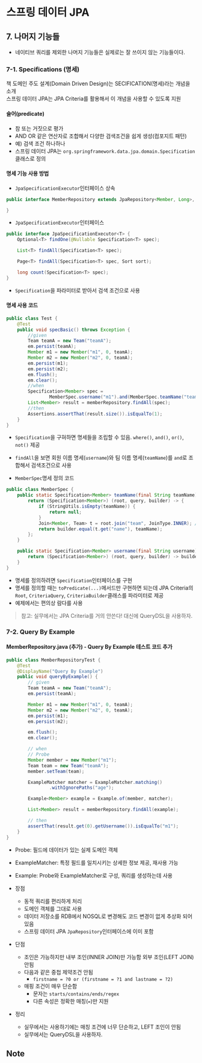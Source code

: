 # 스프링 데이터 JPA

## 7. 나머지 기능들

* 네이티브 쿼리를 제외한 나머지 기능들은 실제로는 잘 쓰이지 않는 기능들이다.

### 7-1. Specifications (명세)

책 도메인 주도 설계(Domain Driven Design)는 SECIFICATION(명세)라는 개념을 소개        
스프링 데이터 JPA는 JPA Criteria를 활용해서 이 개념을 사용할 수 있도록 지원

#### 술어(predicate)

* 참 또는 거짓으로 평가
* AND OR 같은 연산자로 조합해서 다양한 검색조건을 쉽게 생성(컴포지트 패턴)
* 예) 검색 조건 하나하나
* 스프링 데이터 JPA는 `org.springframework.data.jpa.domain.Specification`클래스로 정의

#### 명세 기능 사용 방법

* `JpaSpecificationExecutor`인터페이스 상속

```java
public interface MemberRepository extends JpaRepository<Member, Long>, JpaSpecificationExecutor<Member> {

}
```

* `JpaSpecificationExecutor`인터페이스

```java
public interface JpaSpecificationExecutor<T> {
    Optional<T> findOne(@Nullable Specification<T> spec);

    List<T> findAll(Specification<T> spec);

    Page<T> findAll(Specification<T> spec, Sort sort);

    long count(Specification<T> spec);
} 
```

* `Specification`을 파라미터로 받아서 검색 조건으로 사용

#### 명세 사용 코드

```java
public class Test {
    @Test
    public void specBasic() throws Exception {
        //given
        Team teamA = new Team("teamA");
        em.persist(teamA);
        Member m1 = new Member("m1", 0, teamA);
        Member m2 = new Member("m2", 0, teamA);
        em.persist(m1);
        em.persist(m2);
        em.flush();
        em.clear();
        //when
        Specification<Member> spec =
                MemberSpec.username("m1").and(MemberSpec.teamName("teamA"));
        List<Member> result = memberRepository.findAll(spec);
        //then
        Assertions.assertThat(result.size()).isEqualTo(1);
    }
}
```

* `Specification`을 구혀하면 명세들을 조립할 수 있음. `where()`, `and()`, `or()`, `not()` 제공
* `findAll`을 보면 회원 이름 명세(`username`)와 팀 이름 명세(`teamName`)를 `and`로 조합해서 검색조건으로 사용

* `MemberSpec`명세 정의 코드

```java
public class MemberSpec {
    public static Specification<Member> teamName(final String teamName) {
        return (Specification<Member>) (root, query, builder) -> {
            if (StringUtils.isEmpty(teamName)) {
                return null;
            }
            Join<Member, Team> t = root.join("team", JoinType.INNER); //회원과 조인
            return builder.equal(t.get("name"), teamName);
        };
    }

    public static Specification<Member> username(final String username) {
        return (Specification<Member>) (root, query, builder) -> builder.equal(root.get("username"), username);
    }
}

```

* 명세를 정의하려면 `Specification`인터페이스를 구현
* 명세를 정의할 때는 `toPredicate(...)`메서드만 구현하면 되는데 JPA Criteria의 `Root`, `CriteriaQuery`, `CriteriaBuilder`클래스를 파라미터로 제공
* 예제에서는 편의상 람다를 사용

> 참고: 실무에서는 JPA Criteria를 거의 안쓴다! 대신에 QueryDSL을 사용하자.

### 7-2. Query By Example

#### MemberRepository.java (추가) - Query By Example 테스트 코드 추가

```java
public class MemberRepositoryTest {
    @Test
    @DisplayName("Query By Example")
    public void queryByExample() {
        // given
        Team teamA = new Team("teamA");
        em.persist(teamA);

        Member m1 = new Member("m1", 0, teamA);
        Member m2 = new Member("m2", 0, teamA);
        em.persist(m1);
        em.persist(m2);

        em.flush();
        em.clear();

        // when
        // Probe
        Member member = new Member("m1");
        Team team = new Team("teamA");
        member.setTeam(team);

        ExampleMatcher matcher = ExampleMatcher.matching()
                .withIgnorePaths("age");

        Example<Member> example = Example.of(member, matcher);

        List<Member> result = memberRepository.findAll(example);

        // then
        assertThat(result.get(0).getUsername()).isEqualTo("m1");
    }
} 
```

* Probe: 필드에 데이터가 있는 실제 도메인 객체
* ExampleMatcher: 특정 필드를 일치시키는 상세한 정보 제공, 재사용 가능
* Example: Probe와 ExampleMatcher로 구성, 쿼리를 생성하는데 사용

* 장점
    * 동적 쿼리를 편리하게 처리
    * 도메인 객체를 그대로 사용
    * 데이터 저장소를 RDB에서 NOSQL로 변경해도 코드 변경이 없게 추상화 되어 있음
    * 스프링 데이터 JPA `JpaRepository`인터페이스에 이미 포함
* 단점
    * 조인은 가능하지만 내부 조인(INNER JOIN)만 가능함 외부 조인(LEFT JOIN) 안됨
    * 다음과 같은 중첩 제약조건 안됨
        * `firstname = ?0 or (firstname = ?1 and lastname = ?2)`
    * 매핑 조건이 매우 단순함
        * 문자는 `starts/contains/ends/regex`
        * 다른 속성은 정확한 매칭(`=`)만 지원

* 정리
    * 실무에서는 사용하기에는 매칭 조건에 너무 단순하고, LEFT 조인이 안됨
    * 실무에서는 QueryDSL을 사용하자.

## Note